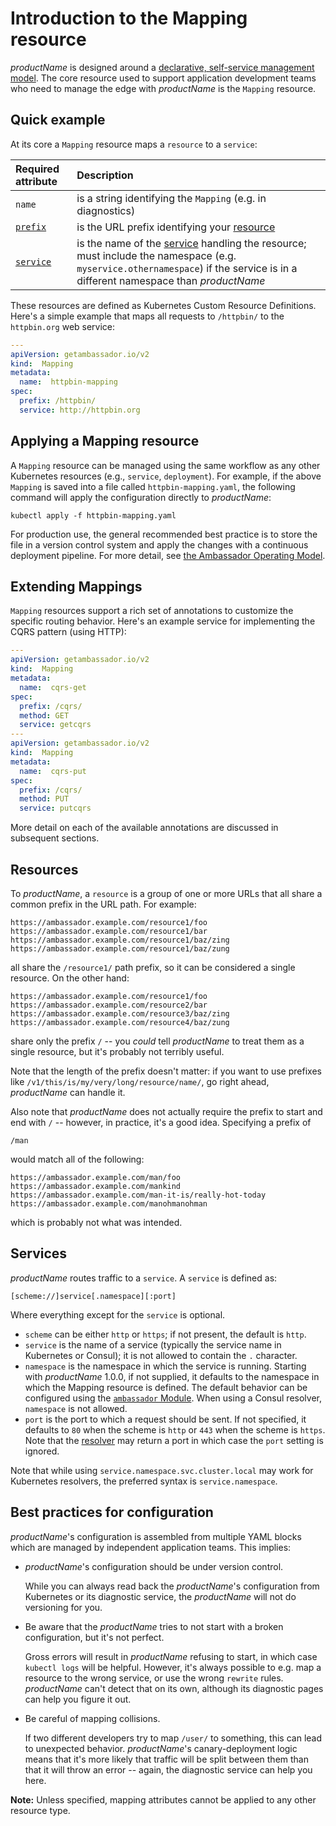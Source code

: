 # Introduction to the Mapping resource

$productName$ is designed around a [declarative, self-service management model](../../concepts/gitops-continuous-delivery). The core resource used to support application development teams who need to manage the edge with $productName$ is the `Mapping` resource.

## Quick example

At its core a `Mapping` resource maps a `resource` to a `service`:

| Required attribute        | Description               |
| :------------------------ | :------------------------ |
| `name`                    | is a string identifying the `Mapping` (e.g. in diagnostics) |
| [`prefix`](#resources)    | is the URL prefix identifying your [resource](#resources) |
| [`service`](#services)    | is the name of the [service](#services) handling the resource; must include the namespace (e.g. `myservice.othernamespace`) if the service is in a different namespace than $productName$ |

These resources are defined as Kubernetes Custom Resource Definitions. Here's a simple example that maps all requests to `/httpbin/` to the `httpbin.org` web service:

```yaml
---
apiVersion: getambassador.io/v2
kind:  Mapping
metadata:
  name:  httpbin-mapping
spec:
  prefix: /httpbin/
  service: http://httpbin.org
```

## Applying a Mapping resource

A `Mapping` resource can be managed using the same workflow as any other Kubernetes resources (e.g., `service`, `deployment`). For example, if the above `Mapping` is saved into a file called `httpbin-mapping.yaml`, the following command will apply the configuration directly to $productName$:

```
kubectl apply -f httpbin-mapping.yaml
```

For production use, the general recommended best practice is to store the file in a version control system and apply the changes with a continuous deployment pipeline. For more detail, see [the Ambassador Operating Model](../../concepts/gitops-continuous-delivery).

## Extending Mappings

`Mapping` resources support a rich set of annotations to customize the specific routing behavior.  Here's an example service for implementing the CQRS pattern (using HTTP):

```yaml
---
apiVersion: getambassador.io/v2
kind:  Mapping
metadata:
  name:  cqrs-get
spec:
  prefix: /cqrs/
  method: GET
  service: getcqrs
---
apiVersion: getambassador.io/v2
kind:  Mapping
metadata:
  name:  cqrs-put
spec:
  prefix: /cqrs/
  method: PUT
  service: putcqrs
```

More detail on each of the available annotations are discussed in subsequent sections.

## Resources

To $productName$, a `resource` is a group of one or more URLs that all share a common prefix in the URL path. For example:

```
https://ambassador.example.com/resource1/foo
https://ambassador.example.com/resource1/bar
https://ambassador.example.com/resource1/baz/zing
https://ambassador.example.com/resource1/baz/zung
```

all share the `/resource1/` path prefix, so it can be considered a single resource. On the other hand:

```
https://ambassador.example.com/resource1/foo
https://ambassador.example.com/resource2/bar
https://ambassador.example.com/resource3/baz/zing
https://ambassador.example.com/resource4/baz/zung
```

share only the prefix `/` -- you _could_ tell $productName$ to treat them as a single resource, but it's probably not terribly useful.

Note that the length of the prefix doesn't matter: if you want to use prefixes like `/v1/this/is/my/very/long/resource/name/`, go right ahead, $productName$ can handle it.

Also note that $productName$ does not actually require the prefix to start and end with `/` -- however, in practice, it's a good idea. Specifying a prefix of

```
/man
```

would match all of the following:

```
https://ambassador.example.com/man/foo
https://ambassador.example.com/mankind
https://ambassador.example.com/man-it-is/really-hot-today
https://ambassador.example.com/manohmanohman
```

which is probably not what was intended.

## Services

$productName$ routes traffic to a `service`. A `service` is defined as:

```
[scheme://]service[.namespace][:port]
```

Where everything except for the `service` is optional.

- `scheme` can be either `http` or `https`; if not present, the default is `http`.
- `service` is the name of a service (typically the service name in Kubernetes or Consul); it is not allowed to contain the `.` character.
- `namespace` is the namespace in which the service is running. Starting with $productName$ 1.0.0, if not supplied, it defaults to the namespace in which the Mapping resource is defined. The default behavior can be configured using the [`ambassador` Module](../../running/ambassador). When using a Consul resolver, `namespace` is not allowed.
- `port` is the port to which a request should be sent. If not specified, it defaults to `80` when the scheme is `http` or `443` when the scheme is `https`. Note that the [resolver](../../running/resolvers) may return a port in which case the `port` setting is ignored.

Note that while using `service.namespace.svc.cluster.local` may work for Kubernetes resolvers, the preferred syntax is `service.namespace`.

## Best practices for configuration

$productName$'s configuration is assembled from multiple YAML blocks which are managed by independent application teams. This implies:

- $productName$'s configuration should be under version control.

    While you can always read back the $productName$'s configuration from Kubernetes or its diagnostic service, the $productName$ will not do versioning for you.

- Be aware that the $productName$ tries to not start with a broken configuration, but it's not perfect.

    Gross errors will result in $productName$ refusing to start, in which case `kubectl logs` will be helpful. However, it's always possible to e.g. map a resource to the wrong service, or use the wrong `rewrite` rules. $productName$ can't detect that on its own, although its diagnostic pages can help you figure it out.

- Be careful of mapping collisions.

    If two different developers try to map `/user/` to something, this can lead to unexpected behavior. $productName$'s canary-deployment logic means that it's more likely that traffic will be split between them than that it will throw an error -- again, the diagnostic service can help you here.

**Note:** Unless specified, mapping attributes cannot be applied to any other resource type.

